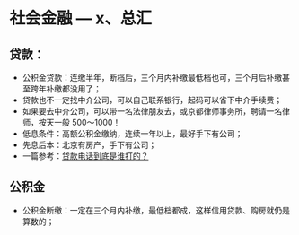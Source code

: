 # 社会金融 — x、总汇

## 贷款：
- 公积金贷款：连缴半年，断档后，三个月内补缴最低档也可，三个月后补缴甚至跨年补缴都没用了；
- 贷款也不一定找中介公司，可以自己联系银行，起码可以省下中介手续费；
- 如果要去中介公司，可以带一名法律朋友去，或京都律师事务所，聘请一名律师，按天一般 500～1000！
- 低息条件：高额公积金缴纳，连续一年以上，最好手下有公司；
- 先息后本：北京有房产，手下有公司；
- 一篇参考：[贷款电话到底是谁打的？](https://www.rong360.com/news/2016/10/21/117545.html)


## 公积金
- 公积金断缴：一定在三个月内补缴，最低档都成，这样信用贷款、购房就仍是算数的；














